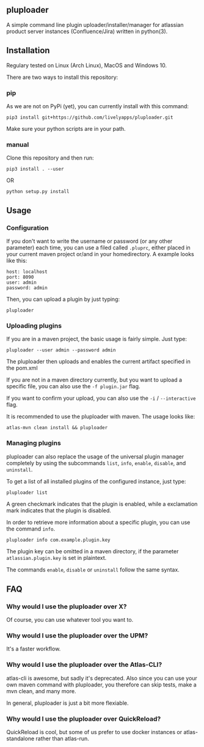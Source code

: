 ## pluploader

A simple command line plugin uploader/installer/manager for atlassian product 
server instances (Confluence/Jira) written in python(3).

## Installation

Regulary tested on Linux (Arch Linux), MacOS and Windows 10.

There are two ways to install this repository:

### pip 

As we are not on PyPi (yet), you can currently install with this command:

```
pip3 install git+https://github.com/livelyapps/pluploader.git
```

Make sure your python scripts are in your path.

### manual

Clone this repository and then run:

```
pip3 install . --user
```

OR

```
python setup.py install
```

## Usage

### Configuration

If you don't want to write the username or password (or any other parameter)
each time, you can use a filed called `.pluprc`, either placed in your current
maven project or/and in your homedirectory. A example looks like this:

```
host: localhost
port: 8090
user: admin
password: admin
```

Then, you can upload a plugin by just typing:

```
pluploader
```

### Uploading plugins

If you are in a maven project, the basic usage is fairly simple. Just type:

```
pluploader --user admin --password admin
```

The pluploader then uploads and enables the current artifact specified in the 
pom.xml


If you are not in a maven directory currently, but you want to upload a specific
file, you can also use the `-f plugin.jar` flag.

If you want to confirm your upload, you can also use the `-i` / 
`--interactive` flag.

It is recommended to use the pluploader with maven. The usage looks like:

```
atlas-mvn clean install && pluploader
```

### Managing plugins

pluploader can also replace the usage of the universal plugin manager completely
by using the subcommands `list`, `info`, `enable`, `disable`, and `uninstall`.

To get a list of all installed plugins of the configured instance, just type:

```bash
pluploader list
```

A green checkmark indicates that the plugin is enabled, while a exclamation mark
indicates that the plugin is disabled.


In order to retrieve more information about a specific plugin, you can use the
command `info`.

```
pluploader info com.example.plugin.key
```

The plugin key can be omitted in a maven directory, if the parameter
`atlassian.plugin.key` is set in plaintext.

The commands `enable`, `disable` or `uninstall` follow the same syntax.


## FAQ

### Why would I use the pluploader over X?

Of course, you can use whatever tool you want to. 

### Why would I use the pluploader over the UPM?

It's a faster workflow.

### Why would I use the pluploader over the Atlas-CLI?

atlas-cli is awesome, but sadly it's deprecated. Also since you can use your own
maven command with pluploader, you therefore can skip tests, make a mvn clean,
and many more.

In general, pluploader is just a bit more flexiable.

### Why would I use the pluploader over QuickReload?

QuickReload is cool, but some of us prefer to use docker instances or atlas-standalone
rather than atlas-run.
